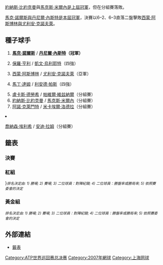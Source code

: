 [約納斯·比約克曼](../Page/約納斯·比約克曼.md "wikilink")與[馬克斯·米爾內是上屆冠軍](https://zh.wikipedia.org/wiki/馬克斯·米爾內 "wikilink")，但在分組賽落敗。

[馬克·諾爾斯與](https://zh.wikipedia.org/wiki/馬克·諾爾斯 "wikilink")[丹尼爾·內斯特是本屆冠軍](https://zh.wikipedia.org/wiki/丹尼爾·內斯特 "wikilink")，決賽以6–2、6–3直落二盤擊敗[西蒙·阿斯博林與](https://zh.wikipedia.org/wiki/西蒙·阿斯博林 "wikilink")[尤利安·克諾夫萊](https://zh.wikipedia.org/wiki/尤利安·克諾夫萊 "wikilink")。

## 種子球手

1.  **[馬克·諾爾斯](https://zh.wikipedia.org/wiki/馬克·諾爾斯 "wikilink")** /  **[丹尼爾·內斯特](https://zh.wikipedia.org/wiki/丹尼爾·內斯特 "wikilink")（冠軍）**

2.  [保羅·亨利](https://zh.wikipedia.org/wiki/保羅·亨利 "wikilink") /  [凱文·烏利耶特](https://zh.wikipedia.org/wiki/凱文·烏利耶特 "wikilink")（四強）

3.  [西蒙·阿斯博林](https://zh.wikipedia.org/wiki/西蒙·阿斯博林 "wikilink") /  [尤利安·克諾夫萊](https://zh.wikipedia.org/wiki/尤利安·克諾夫萊 "wikilink")（亞軍）

4.  [馬丁·達姆](../Page/馬丁·達姆.md "wikilink") /  [利安德·帕斯](https://zh.wikipedia.org/wiki/利安德·帕斯 "wikilink")（四強）

<!-- end list -->

5.   [盧卡斯·德勞希](../Page/盧卡斯·德勞希.md "wikilink") /  [帕維爾·維兹納爾](https://zh.wikipedia.org/wiki/帕維爾·維兹納爾 "wikilink")（分組賽）
6.   [約納斯·比約克曼](../Page/約納斯·比約克曼.md "wikilink") /  [馬克斯·米爾內](https://zh.wikipedia.org/wiki/馬克斯·米爾內 "wikilink")（分組賽）
7.   [阿諾·克萊門特](https://zh.wikipedia.org/wiki/阿諾·克萊門特 "wikilink") /  [米卡埃爾·洛德拉](https://zh.wikipedia.org/wiki/米卡埃爾·洛德拉 "wikilink")（分組賽）

<li>

 [喬納森·埃利希](https://zh.wikipedia.org/wiki/喬納森·埃利希 "wikilink") /  [安迪·拉姆](https://zh.wikipedia.org/wiki/安迪·拉姆 "wikilink")（分組賽）

## 籤表

### 決賽

### 紅組

}<small>*排名決定由: 1) 勝場; 2) 賽場; 3) 二位球員：對陣紀錄; 4) 二位球員：勝盤率或勝局率; 5) 依照賽委會的決定*</small>

### 黃金組

<small>*排名決定由: 1) 勝場; 2) 賽場; 3) 二位球員：對陣紀錄; 4) 二位球員：勝盤率或勝局率; 5) 依照賽委會的決定*</small>

## 外部連結

  - [籤表](https://web.archive.org/web/20080911022731/http://www.atptennis.com/posting/2007/605/mdd.pdf)

[Category:ATP世界巡回赛总决赛](https://zh.wikipedia.org/wiki/Category:ATP世界巡回赛总决赛 "wikilink") [Category:2007年網球](https://zh.wikipedia.org/wiki/Category:2007年網球 "wikilink") [Category:上海网球](https://zh.wikipedia.org/wiki/Category:上海网球 "wikilink")